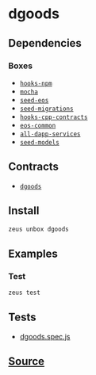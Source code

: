 
dgoods
====================







## Dependencies
### Boxes
* [`hooks-npm`](hooks-npm.md)
* [`mocha`](mocha.md)
* [`seed-eos`](seed-eos.md)
* [`seed-migrations`](seed-migrations.md)
* [`hooks-cpp-contracts`](hooks-cpp-contracts.md)
* [`eos-common`](eos-common.md)
* [`all-dapp-services`](all-dapp-services.md)
* [`seed-models`](seed-models.md)



## Contracts
* [`dgoods`](https://github.com/liquidapps-io/zeus-sdk/tree/master/boxes/groups/game/dgoods/contracts/eos/dgoods)
## Install
```bash
zeus unbox dgoods
```
## Examples
### Test
```bash
zeus test
```










## Tests 
* [dgoods.spec.js](https://github.com/liquidapps-io/zeus-sdk/tree/master/boxes/groups/game/dgoods/test/dgoods.spec.js)
## [Source](https://github.com/liquidapps-io/zeus-sdk/tree/master/boxes/groups/game/dgoods)